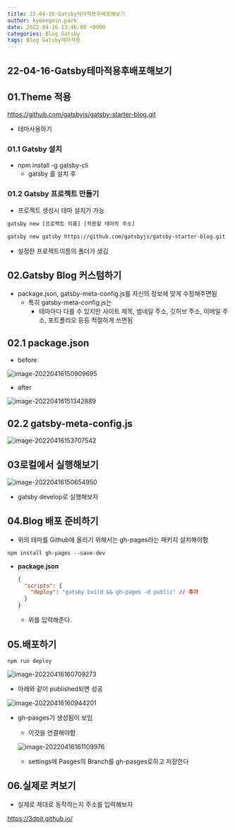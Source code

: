 ```yaml
---
title: 22-04-16-Gatsby테마적용후배포해보기
author: kyeongmin.park
date: 2022-04-16 13:46:00 +0900
categories: Blog Gatsby
tags: Blog Gatsby테마적용
---
```


## 22-04-16-Gatsby테마적용후배포해보기

## 01.Theme 적용

https://github.com/gatsbyjs/gatsby-starter-blog.git

- 테마사용하기

### 01.1 Gatsby 설치

- npm install -g gatsby-cli
  - gatsby 를 설치 후

### 01.2 Gatsby 프로젝트 만들기

- 프로젝트 생성시 테마 설치가 가능

```sh
gatsby new [프로젝트 이름] [적용할 테마의 주소]

gatsby new gatsby https://github.com/gatsbyjs/gatsby-starter-blog.git
```

- 설정한 프로젝트이름의 폴더가 생김

## 02.Gatsby Blog 커스텀하기

- package.json, gatsby-meta-config.js를 자신의 정보에 맞게 수정해주면됨
  - 특히 gatsby-meta-config.js는
    - 테마마다 다를 수 있지만 사이트 제목, 썸네일 주소, 깃허브 주소, 이메일 주소, 포트폴리오 등등 적절하게 쓰면됨

## 02.1 package.json

- before

![image-20220416150909695](../../assets/img/post/22-04-16-Gatsby테마적용후배포해보기.assets/image-20220416150909695.png)

- after

![image-20220416151342889](../../assets/img/post/22-04-16-Gatsby테마적용후배포해보기.assets/image-20220416151342889.png)

## 02.2 gatsby-meta-config.js

![image-20220416153707542](../../assets/img/post/22-04-16-Gatsby테마적용후배포해보기.assets/image-20220416153707542.png)

## 03로컬에서 실행해보기

![image-20220416150654950](../../assets/img/post/22-04-16-Gatsby테마적용후배포해보기.assets/image-20220416150654950.png)

- gatsby develop로 실행해보자

## 04.Blog 배포 준비하기

- 위의 테마를 Github에 올리기 위해서는 gh-pages라는 패키지 설치해야함

`npm install gh-pages --save-dev`

- **package.json**

  ```json
  {
    "scripts": {
      "deploy": "gatsby build && gh-pages -d public" // 추가
    }
  }
  ```

  - 위를 입력해준다.

## 05.배포하기

```react
npm run deploy
```

![image-20220416160709273](../../assets/img/post/22-04-16-Gatsby테마적용후배포해보기.assets/image-20220416160709273.png)

- 아래와 같이 published되면 성공

![image-20220416160944201](../../assets/img/post/22-04-16-Gatsby테마적용후배포해보기.assets/image-20220416160944201.png)

- gh-pasges가 생성됨이 보임

  - 이것을 연결해야함

  ![image-20220416161109976](../../assets/img/post/22-04-16-Gatsby테마적용후배포해보기.assets/image-20220416161109976.png)

  - settings에 Pasges의 Branch를 gh-pasges로하고 저장한다

## 06.실제로 켜보기

- 실제로 제대로 동작하는지 주소를 입력해보자

https://3dpit.github.io/